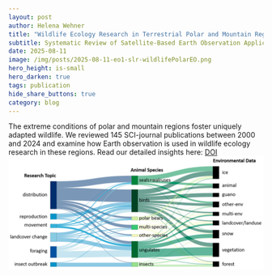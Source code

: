 ```yaml
---
layout: post
author: Helena Wehner
title: "Wildlife Ecology Research in Terrestrial Polar and Mountain Regions"
subtitle: Systematic Review of Satellite-Based Earth Observation Applications
date: 2025-08-11
image: /img/posts/2025-08-11-eo1-slr-wildlifePolarEO.png
hero_height: is-small
hero_darken: true
tags: publication
hide_share_buttons: true
category: blog
---
```

The extreme conditions of polar and mountain regions foster uniquely adapted wildlife.
We reviewed 145 SCI-journal publications between 2000 and 2024 and examine how Earth observation is used in wildlife ecology research in these regions.
Read our detailed insights here: [DOI]([https://www.sciencedirect.com/science/article/pii/S1569843225001426](https://doi.org/10.3390/rs17162780))
![](/img/posts/2025-08-11-eo1-slr-wildlifePolarEO.png)
